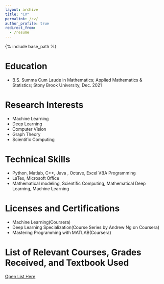 ```yaml
---
layout: archive
title: "CV"
permalink: /cv/
author_profile: true
redirect_from:
  - /resume
---
```


{% include base_path %}

Education
======
* B.S. Summa Cum Laude in Mathematics; Applied Mathematics & Statistics; Stony Brook University, Dec. 2021

Research Interests
======
* Machine Learning
* Deep Learning
* Computer Vision
* Graph Theory
* Scientific Computing

Technical Skills
======
* Python, Matlab, C++, Java , Octave, Excel VBA Programming
* LaTex, Microsoft Office
* Mathematical modeling, Scientific Computing, Mathematical Deep Learning, Machine Learning
  
Licenses and Certifications
======
* Machine Learning(Coursera)
* Deep Learning Specialization(Course Series by Andrew Ng on Coursera)
* Mastering Programming with MATLAB(Coursera)

List of Relevant Courses, Grades Received, and Textbook Used
======
[Open List Here](https://wenhangao21.github.io/files/Relevant_Coursework.pdf)

